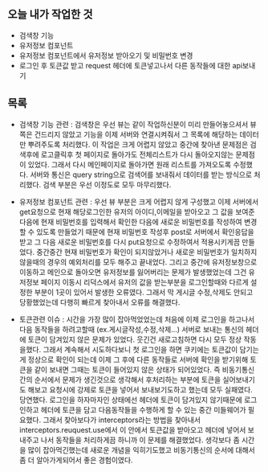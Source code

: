 ## 오늘 내가 작업한 것
- 검색창 기능
- 유저정보 컴포넌트
- 유저정보 컴포넌트에서 유저정보 받아오기 및 비밀번호 변경
- 로그인 후 토큰값 받고 request 헤더에 토큰넣고나서 다른 동작들에 대한 api보내기

## 목록
- 검색창 기능 관련 : 검색창은 우선 뷰는 같이 작업하신분이 미리 만들어놓으셔서 뷰쪽은 건드리지 않았고 기능을 이제 서버와 연결시켜줘서 그 목록에 해당하는 데이터만 뿌려주도록 처리했다. 이 작업은 크게 어렵지 않았고 중간에 찾아낸 문제점은 검색후에 로고클릭후 첫 페이지로 돌아가도 전체리스트가 다시 돌아오지않는 문제점이 있었다. 그래서 다시 메인페이지로 돌아가면 원래 리스트를 가져오도록 수정했다. 서버와 통신은 query string으로 검색어를 보내줘서 데이터를 받는 방식으로 처리했다. 검색 부분은 우선 이정도로 모두 마무리했다.

- 유저정보 컴포넌트 관련 : 우선 뷰 부분은 크게 어렵지 않게 구성했고 이제 서버에서 get요청으로 현재 해당로그인한 유저의 아이디,이메일을 받아오고 그 값을 보여준다음에 현재 비밀번호를 입력해서 확인한 다음에 새로운 비밀번호를 작성하여 변경할 수 있도록 만들었기 때문에 현재 비밀번호 작성후 post로 서버에서 확인응답을 받고 그 다음 새로운 비밀번호를 다시 put요청으로 수정하여서 적용시키게끔 만들었다. 중간중간 현재 비밀번호가 확인이 되지않았거나 새로운 비밀번호가 일치하지 않을때의 경우의 예외처리를 모두 해주고 끝내었다. 그리고 중간에 유저정보창으로 이동하고 메인으로 돌아오면 유저정보를 잃어버리는 문제가 발생했었는데 그건 유저정보 페이지 이동시 리덕스에서 유저의 값을 받는부분을 로그인할때와 다르게 설정한 부분이 1곳이 있어서 발생한 오류였다. 그래서 막 게시글 수정,삭제도 안되고 당황했었는데 다행히 빠르게 찾아내서 오류를 해결했다.

- 토큰관련 이슈 : 시간을 가장 많이 잡아먹었었는데 처음에 이제 로그인을 하고나서 다음 동작들을 하려고할때 (ex.게시글작성,수정,삭제...) 서버로 보내는 통신의 헤더에 토큰이 담겨있지 않은 문제가 있었다. 웃긴건 새로고침하면 다시 모두 정상 작동을했다. 그래서 계속해서 시도하다보니 첫 로그인을 하면 쿠키에는 토큰값이 담기는게 정상으로 확인이 되는데 이제 그 후에 다른 동작들로 서버에 확인을 받기위해 토큰을 같이 보내면 그때는 토큰이 들어있지 않은 상태가 되어있었다. 즉 비동기통신간의 순서에서 문제가 생긴것으로 생각해서 후처리하는 부분에 토큰을 실어보내기도 해보고 요청시에 강제로 토큰을 넣어서 보내보기도하고 했는데 모두 실패였다. 당연했다. 로그인을 하자마자인 상태에선 헤더에 토큰이 담겨있지 않기때문에 로그인하고 헤더에 토큰을 담고 다음동작들을 수행하게 할 수 있는 중간 미들웨어가 필요했다. 그래서 찾아보다가 interceptors라는 방법을 찾아내서 interceptors.reuquest.use에서 이 안에서 토큰값을 받아오고 헤더에 넣어서 보내주고 나서 동작들을 처리하게끔 하니까 이 문제를 해결했었다. 생각보다 좀 시간을 많이 잡아먹긴했는데 새로운 개념을 익히기도했고 비동기통신의 순서에 대해서 좀 더 알아가게되어서 좋은 경험이였다.

